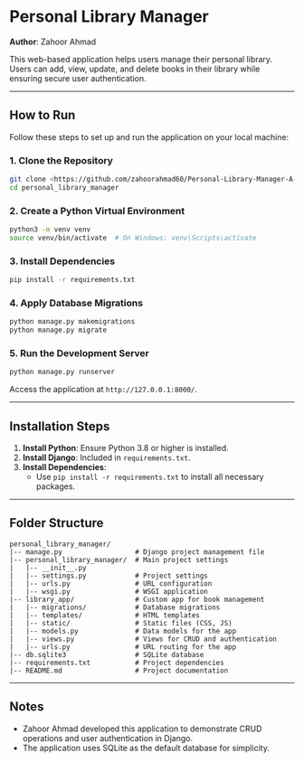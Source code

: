 # Personal Library Manager

**Author**: Zahoor Ahmad

This web-based application helps users manage their personal library. Users can add, view, update, and delete books in their library while ensuring secure user authentication.

---

## How to Run

Follow these steps to set up and run the application on your local machine:

### 1. Clone the Repository
```bash
git clone <https://github.com/zahoorahmad60/Personal-Library-Manager-A-Django-Based-CRUD-Application>
cd personal_library_manager
```

### 2. Create a Python Virtual Environment
```bash
python3 -m venv venv
source venv/bin/activate  # On Windows: venv\Scripts\activate
```

### 3. Install Dependencies
```bash
pip install -r requirements.txt
```

### 4. Apply Database Migrations
```bash
python manage.py makemigrations
python manage.py migrate
```

### 5. Run the Development Server
```bash
python manage.py runserver
```

Access the application at `http://127.0.0.1:8000/`.

---

## Installation Steps

1. **Install Python**: Ensure Python 3.8 or higher is installed.
2. **Install Django**: Included in `requirements.txt`.
3. **Install Dependencies**:
   - Use `pip install -r requirements.txt` to install all necessary packages.

---

## Folder Structure
```
personal_library_manager/
|-- manage.py                  # Django project management file
|-- personal_library_manager/  # Main project settings
|   |-- __init__.py
|   |-- settings.py            # Project settings
|   |-- urls.py                # URL configuration
|   |-- wsgi.py                # WSGI application
|-- library_app/               # Custom app for book management
|   |-- migrations/            # Database migrations
|   |-- templates/             # HTML templates
|   |-- static/                # Static files (CSS, JS)
|   |-- models.py              # Data models for the app
|   |-- views.py               # Views for CRUD and authentication
|   |-- urls.py                # URL routing for the app
|-- db.sqlite3                 # SQLite database
|-- requirements.txt           # Project dependencies
|-- README.md                  # Project documentation
```
---

## Notes
- Zahoor Ahmad developed this application to demonstrate CRUD operations and user authentication in Django.
- The application uses SQLite as the default database for simplicity.
